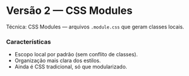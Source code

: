 # Versão 2 — CSS Modules

Técnica: CSS Modules — arquivos `.module.css` que geram classes locais.

### Características
- Escopo local por padrão (sem conflito de classes).
- Organização mais clara dos estilos.
- Ainda é CSS tradicional, só que modularizado.

